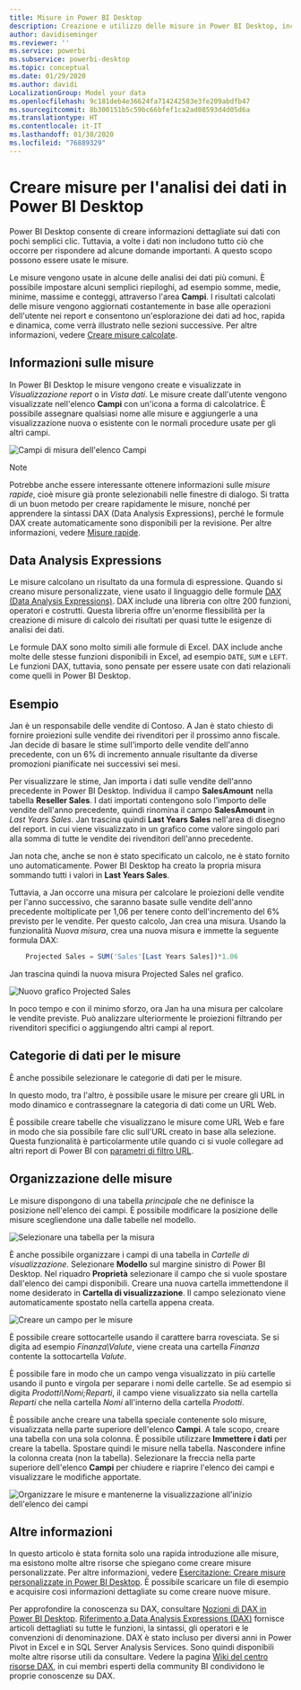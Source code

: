 ```yaml
---
title: Misure in Power BI Desktop
description: Creazione e utilizzo delle misure in Power BI Desktop, incluse misure rapide e sintassi DAX
author: davidiseminger
ms.reviewer: ''
ms.service: powerbi
ms.subservice: powerbi-desktop
ms.topic: conceptual
ms.date: 01/29/2020
ms.author: davidi
LocalizationGroup: Model your data
ms.openlocfilehash: 9c181deb4e36624fa714242583e3fe209abdfb47
ms.sourcegitcommit: 8b300151b5c59bc66bfef1ca2ad08593d4d05d6a
ms.translationtype: HT
ms.contentlocale: it-IT
ms.lasthandoff: 01/30/2020
ms.locfileid: "76889329"
---
```

# <a name="create-measures-for-data-analysis-in-power-bi-desktop"></a>Creare misure per l'analisi dei dati in Power BI Desktop

Power BI Desktop consente di creare informazioni dettagliate sui dati con pochi semplici clic. Tuttavia, a volte i dati non includono tutto ciò che occorre per rispondere ad alcune domande importanti. A questo scopo possono essere usate le misure.

Le misure vengono usate in alcune delle analisi dei dati più comuni. È possibile impostare alcuni semplici riepiloghi, ad esempio somme, medie, minime, massime e conteggi, attraverso l'area **Campi**. I risultati calcolati delle misure vengono aggiornati costantemente in base alle operazioni dell'utente nei report e consentono un'esplorazione dei dati ad hoc, rapida e dinamica, come verrà illustrato nelle sezioni successive. Per altre informazioni, vedere [Creare misure calcolate](/learn/modules/model-data-power-bi/4b-create-calculated-measures).

## <a name="understanding-measures"></a>Informazioni sulle misure

In Power BI Desktop le misure vengono create e visualizzate in *Visualizzazione report* o in *Vista dati*. Le misure create dall'utente vengono visualizzate nell'elenco **Campi** con un'icona a forma di calcolatrice. È possibile assegnare qualsiasi nome alle misure e aggiungerle a una visualizzazione nuova o esistente con le normali procedure usate per gli altri campi.

![Campi di misura dell'elenco Campi](media/desktop-measures/measuresinpbid_measinfieldlist.png)

> [!NOTE]
> Potrebbe anche essere interessante ottenere informazioni sulle *misure rapide*, cioè misure già pronte selezionabili nelle finestre di dialogo. Si tratta di un buon metodo per creare rapidamente le misure, nonché per apprendere la sintassi DAX (Data Analysis Expressions), perché le formule DAX create automaticamente sono disponibili per la revisione. Per altre informazioni, vedere [Misure rapide](desktop-quick-measures.md).
> 
> 

## <a name="data-analysis-expressions"></a>Data Analysis Expressions

Le misure calcolano un risultato da una formula di espressione. Quando si creano misure personalizzate, viene usato il linguaggio delle formule [DAX (Data Analysis Expressions)](/dax/). DAX include una libreria con oltre 200 funzioni, operatori e costrutti. Questa libreria offre un'enorme flessibilità per la creazione di misure di calcolo dei risultati per quasi tutte le esigenze di analisi dei dati.

Le formule DAX sono molto simili alle formule di Excel. DAX include anche molte delle stesse funzioni disponibili in Excel, ad esempio `DATE`, `SUM` e `LEFT`. Le funzioni DAX, tuttavia, sono pensate per essere usate con dati relazionali come quelli in Power BI Desktop.

## <a name="lets-look-at-an-example"></a>Esempio

Jan è un responsabile delle vendite di Contoso. A Jan è stato chiesto di fornire proiezioni sulle vendite dei rivenditori per il prossimo anno fiscale. Jan decide di basare le stime sull'importo delle vendite dell'anno precedente, con un 6% di incremento annuale risultante da diverse promozioni pianificate nei successivi sei mesi.

Per visualizzare le stime, Jan importa i dati sulle vendite dell'anno precedente in Power BI Desktop. Individua il campo **SalesAmount** nella tabella **Reseller Sales**. I dati importati contengono solo l'importo delle vendite dell'anno precedente, quindi rinomina il campo **SalesAmount** in *Last Years Sales*. Jan trascina quindi **Last Years Sales** nell'area di disegno del report. in cui viene visualizzato in un grafico come valore singolo pari alla somma di tutte le vendite dei rivenditori dell'anno precedente.

Jan nota che, anche se non è stato specificato un calcolo, ne è stato fornito uno automaticamente. Power BI Desktop ha creato la propria misura sommando tutti i valori in **Last Years Sales**.

Tuttavia, a Jan occorre una misura per calcolare le proiezioni delle vendite per l'anno successivo, che saranno basate sulle vendite dell'anno precedente moltiplicate per 1,06 per tenere conto dell'incremento del 6% previsto per le vendite. Per questo calcolo, Jan crea una misura. Usando la funzionalità *Nuova misura*, crea una nuova misura e immette la seguente formula DAX:

```sql
    Projected Sales = SUM('Sales'[Last Years Sales])*1.06
```

Jan trascina quindi la nuova misura Projected Sales nel grafico.

![Nuovo grafico Projected Sales](media/desktop-measures/measuresinpbid_lastyearsales.png)

In poco tempo e con il minimo sforzo, ora Jan ha una misura per calcolare le vendite previste. Può analizzare ulteriormente le proiezioni filtrando per rivenditori specifici o aggiungendo altri campi al report.

## <a name="data-categories-for-measures"></a>Categorie di dati per le misure

È anche possibile selezionare le categorie di dati per le misure.

In questo modo, tra l'altro, è possibile usare le misure per creare gli URL in modo dinamico e contrassegnare la categoria di dati come un URL Web.

È possibile creare tabelle che visualizzano le misure come URL Web e fare in modo che sia possibile fare clic sull'URL creato in base alla selezione. Questa funzionalità è particolarmente utile quando ci si vuole collegare ad altri report di Power BI con [parametri di filtro URL](service-url-filters.md).

## <a name="organizing-your-measures"></a>Organizzazione delle misure

Le misure dispongono di una tabella *principale* che ne definisce la posizione nell'elenco dei campi. È possibile modificare la posizione delle misure scegliendone una dalle tabelle nel modello.

![Selezionare una tabella per la misura](media/desktop-measures/measures-03.png)

È anche possibile organizzare i campi di una tabella in *Cartelle di visualizzazione*. Selezionare **Modello** sul margine sinistro di Power BI Desktop. Nel riquadro **Proprietà** selezionare il campo che si vuole spostare dall'elenco dei campi disponibili. Creare una nuova cartella immettendone il nome desiderato in **Cartella di visualizzazione**. Il campo selezionato viene automaticamente spostato nella cartella appena creata.

![Creare un campo per le misure](media/desktop-measures/measures-04.gif)

È possibile creare sottocartelle usando il carattere barra rovesciata. Se si digita ad esempio *Finanza\Valute*, viene creata una cartella *Finanza* contente la sottocartella *Valute*.

È possibile fare in modo che un campo venga visualizzato in più cartelle usando il punto e virgola per separare i nomi delle cartelle. Se ad esempio si digita *Prodotti\Nomi;Reparti*, il campo viene visualizzato sia nella cartella *Reparti* che nella cartella *Nomi* all'interno della cartella *Prodotti*.

È possibile anche creare una tabella speciale contenente solo misure, visualizzata nella parte superiore dell'elenco **Campi**. A tale scopo, creare una tabella con una sola colonna. È possibile utilizzare **Immettere i dati** per creare la tabella. Spostare quindi le misure nella tabella. Nascondere infine la colonna creata (non la tabella). Selezionare la freccia nella parte superiore dell'elenco **Campi** per chiudere e riaprire l'elenco dei campi e visualizzare le modifiche apportate.

![Organizzare le misure e mantenerne la visualizzazione all'inizio dell'elenco dei campi](media/desktop-measures/measures-05.png)

## <a name="learn-more"></a>Altre informazioni

In questo articolo è stata fornita solo una rapida introduzione alle misure, ma esistono molte altre risorse che spiegano come creare misure personalizzate. Per altre informazioni, vedere [Esercitazione: Creare misure personalizzate in Power BI Desktop](desktop-tutorial-create-measures.md). È possibile scaricare un file di esempio e acquisire così informazioni dettagliate su come creare nuove misure.  

Per approfondire la conoscenza su DAX, consultare [Nozioni di DAX in Power BI Desktop](desktop-quickstart-learn-dax-basics.md). [Riferimento a Data Analysis Expressions (DAX)](/dax/) fornisce articoli dettagliati su tutte le funzioni, la sintassi, gli operatori e le convenzioni di denominazione. DAX è stato incluso per diversi anni in Power Pivot in Excel e in SQL Server Analysis Services. Sono quindi disponibili molte altre risorse utili da consultare. Vedere la pagina [Wiki del centro risorse DAX](https://social.technet.microsoft.com/wiki/contents/articles/1088.dax-resource-center.aspx), in cui membri esperti della community BI condividono le proprie conoscenze su DAX.
